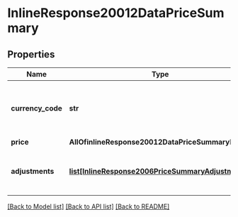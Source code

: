 # InlineResponse20012DataPriceSummary

## Properties
Name | Type | Description | Notes
------------ | ------------- | ------------- | -------------
**currency_code** | **str** | An uppercase, three letter [ISO-4217](http://www.iso.org/iso/home/standards/currency_codes.htm) currency code.  | 
**price** | **AllOfinlineResponse20012DataPriceSummaryPrice** |  | 
**adjustments** | [**list[InlineResponse2006PriceSummaryAdjustments]**](InlineResponse2006PriceSummaryAdjustments.md) | Any taxes, fees to be applied on top of the basePrice | [optional] 

[[Back to Model list]](../README.md#documentation-for-models) [[Back to API list]](../README.md#documentation-for-api-endpoints) [[Back to README]](../README.md)

